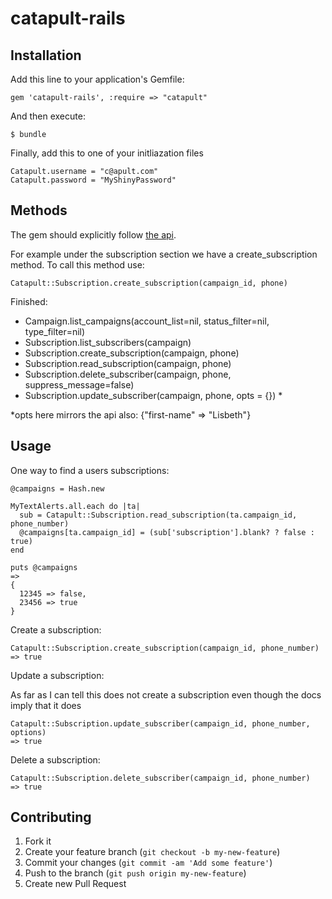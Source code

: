 # catapult-rails


## Installation

Add this line to your application's Gemfile:

    gem 'catapult-rails', :require => "catapult"

And then execute:

    $ bundle

Finally, add this to one of your initliazation files

    Catapult.username = "c@apult.com"
    Catapult.password = "MyShinyPassword"

## Methods

The gem should explicitly follow [the api](http://client.vibes.com/toolkit/api/update-subscriber.shtml). 

For example under the subscription section we have a create_subscription method. To call this method use: 

    Catapult::Subscription.create_subscription(campaign_id, phone)


Finished:

* Campaign.list_campaigns(account_list=nil, status_filter=nil, type_filter=nil)
* Subscription.list_subscribers(campaign)
* Subscription.create_subscription(campaign, phone)
* Subscription.read_subscription(campaign, phone)
* Subscription.delete_subscriber(campaign, phone, suppress_message=false)
* Subscription.update_subscriber(campaign, phone, opts = {})  *

 *opts here mirrors the api also: {"first-name" => "Lisbeth"}


## Usage
One way to find a users subscriptions:

    @campaigns = Hash.new

    MyTextAlerts.all.each do |ta|
      sub = Catapult::Subscription.read_subscription(ta.campaign_id, phone_number)
      @campaigns[ta.campaign_id] = (sub['subscription'].blank? ? false : true)
    end

    puts @campaigns
    =>
    {
      12345 => false,
      23456 => true
    }

Create a subscription:

    Catapult::Subscription.create_subscription(campaign_id, phone_number)
    => true

Update a subscription:

As far as I can tell this does not create a subscription even though the docs imply that it does

    Catapult::Subscription.update_subscriber(campaign_id, phone_number, options)
    => true

Delete a subscription:

    Catapult::Subscription.delete_subscriber(campaign_id, phone_number)
    => true

## Contributing

1. Fork it
2. Create your feature branch (`git checkout -b my-new-feature`)
3. Commit your changes (`git commit -am 'Add some feature'`)
4. Push to the branch (`git push origin my-new-feature`)
5. Create new Pull Request